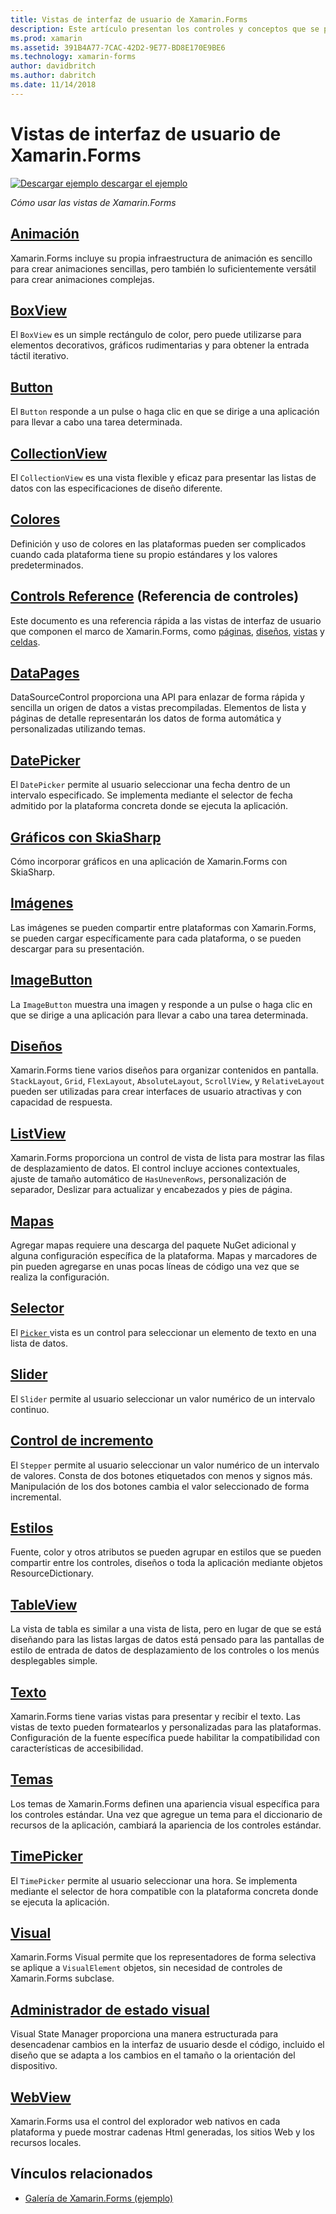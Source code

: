 ```yaml
---
title: Vistas de interfaz de usuario de Xamarin.Forms
description: Este artículo presentan los controles y conceptos que se pueden usar al crear una interfaz de usuario en una aplicación de Xamarin.Forms.
ms.prod: xamarin
ms.assetid: 391B4A77-7CAC-42D2-9E77-BD8E170E9BE6
ms.technology: xamarin-forms
author: davidbritch
ms.author: dabritch
ms.date: 11/14/2018
---
```


# <a name="xamarinforms-user-interface-views"></a>Vistas de interfaz de usuario de Xamarin.Forms

[![Descargar ejemplo](~/media/shared/download.png) descargar el ejemplo](https://developer.xamarin.com/samples/FormsGallery/)

_Cómo usar las vistas de Xamarin.Forms_

## <a name="animationanimationindexmd"></a>[Animación](animation/index.md)

Xamarin.Forms incluye su propia infraestructura de animación es sencillo para crear animaciones sencillas, pero también lo suficientemente versátil para crear animaciones complejas.

## <a name="boxviewboxviewmd"></a>[BoxView](boxview.md)

El `BoxView` es un simple rectángulo de color, pero puede utilizarse para elementos decorativos, gráficos rudimentarias y para obtener la entrada táctil iterativo.

## <a name="buttonbuttonmd"></a>[Button](button.md)

El `Button` responde a un pulse o haga clic en que se dirige a una aplicación para llevar a cabo una tarea determinada.

## <a name="collectionviewcollectionviewmd"></a>[CollectionView](collectionview.md)

El `CollectionView` es una vista flexible y eficaz para presentar las listas de datos con las especificaciones de diseño diferente.

## <a name="colorscolorsmd"></a>[Colores](colors.md)

Definición y uso de colores en las plataformas pueden ser complicados cuando cada plataforma tiene su propio estándares y los valores predeterminados.

## <a name="controls-referencecontrolsindexmd"></a>[Controls Reference](controls/index.md) (Referencia de controles)

Este documento es una referencia rápida a las vistas de interfaz de usuario que componen el marco de Xamarin.Forms, como [páginas](~/xamarin-forms/user-interface/controls/pages.md), [diseños](~/xamarin-forms/user-interface/controls/layouts.md), [vistas](~/xamarin-forms/user-interface/controls/views.md) y [celdas](~/xamarin-forms/user-interface/controls/cells.md).

## <a name="datapagesdatapagesindexmd"></a>[DataPages](datapages/index.md)

DataSourceControl proporciona una API para enlazar de forma rápida y sencilla un origen de datos a vistas precompiladas. Elementos de lista y páginas de detalle representarán los datos de forma automática y personalizadas utilizando temas.

## <a name="datepickerdatepickermd"></a>[DatePicker](datepicker.md)

El `DatePicker` permite al usuario seleccionar una fecha dentro de un intervalo especificado. Se implementa mediante el selector de fecha admitido por la plataforma concreta donde se ejecuta la aplicación.

## <a name="graphics-with-skiasharpgraphicsskiasharpindexmd"></a>[Gráficos con SkiaSharp](graphics/skiasharp/index.md)

Cómo incorporar gráficos en una aplicación de Xamarin.Forms con SkiaSharp.

## <a name="imagesimagesmd"></a>[Imágenes](images.md)

Las imágenes se pueden compartir entre plataformas con Xamarin.Forms, se pueden cargar específicamente para cada plataforma, o se pueden descargar para su presentación.

## <a name="imagebuttonimagebuttonmd"></a>[ImageButton](imagebutton.md)

La `ImageButton` muestra una imagen y responde a un pulse o haga clic en que se dirige a una aplicación para llevar a cabo una tarea determinada.

## <a name="layoutslayoutsindexmd"></a>[Diseños](layouts/index.md)

Xamarin.Forms tiene varios diseños para organizar contenidos en pantalla. `StackLayout`, `Grid`, `FlexLayout`, `AbsoluteLayout`, `ScrollView`, y `RelativeLayout` pueden ser utilizadas para crear interfaces de usuario atractivas y con capacidad de respuesta.

## <a name="listviewlistviewindexmd"></a>[ListView](listview/index.md)

Xamarin.Forms proporciona un control de vista de lista para mostrar las filas de desplazamiento de datos. El control incluye acciones contextuales, ajuste de tamaño automático de `HasUnevenRows`, personalización de separador, Deslizar para actualizar y encabezados y pies de página.

## <a name="mapsmapmd"></a>[Mapas](map.md)

Agregar mapas requiere una descarga del paquete NuGet adicional y alguna configuración específica de la plataforma. Mapas y marcadores de pin pueden agregarse en unas pocas líneas de código una vez que se realiza la configuración.

## <a name="pickerpickerindexmd"></a>[Selector](picker/index.md)

El [ `Picker` ](xref:Xamarin.Forms.Picker) vista es un control para seleccionar un elemento de texto en una lista de datos.

## <a name="sliderslidermd"></a>[Slider](slider.md)

El `Slider` permite al usuario seleccionar un valor numérico de un intervalo continuo.

## <a name="steppersteppermd"></a>[Control de incremento](stepper.md)

El `Stepper` permite al usuario seleccionar un valor numérico de un intervalo de valores. Consta de dos botones etiquetados con menos y signos más. Manipulación de los dos botones cambia el valor seleccionado de forma incremental.

## <a name="stylesstylesindexmd"></a>[Estilos](styles/index.md)

Fuente, color y otros atributos se pueden agrupar en estilos que se pueden compartir entre los controles, diseños o toda la aplicación mediante objetos ResourceDictionary.

## <a name="tableviewtableviewmd"></a>[TableView](tableview.md)

La vista de tabla es similar a una vista de lista, pero en lugar de que se está diseñando para las listas largas de datos está pensado para las pantallas de estilo de entrada de datos de desplazamiento de los controles o los menús desplegables simple.

## <a name="texttextindexmd"></a>[Texto](text/index.md)

Xamarin.Forms tiene varias vistas para presentar y recibir el texto. Las vistas de texto pueden formatearlos y personalizadas para las plataformas. Configuración de la fuente específica puede habilitar la compatibilidad con características de accesibilidad.

## <a name="themesthemesindexmd"></a>[Temas](themes/index.md)

Los temas de Xamarin.Forms definen una apariencia visual específica para los controles estándar. Una vez que agregue un tema para el diccionario de recursos de la aplicación, cambiará la apariencia de los controles estándar.

## <a name="timepickertimepickermd"></a>[TimePicker](timepicker.md)

El `TimePicker` permite al usuario seleccionar una hora. Se implementa mediante el selector de hora compatible con la plataforma concreta donde se ejecuta la aplicación.

## <a name="visualvisualindexmd"></a>[Visual](visual/index.md)

Xamarin.Forms Visual permite que los representadores de forma selectiva se aplique a `VisualElement` objetos, sin necesidad de controles de Xamarin.Forms subclase.

## <a name="visual-state-managervisual-state-managermd"></a>[Administrador de estado visual](visual-state-manager.md)

Visual State Manager proporciona una manera estructurada para desencadenar cambios en la interfaz de usuario desde el código, incluido el diseño que se adapta a los cambios en el tamaño o la orientación del dispositivo.

## <a name="webviewwebviewmd"></a>[WebView](webview.md)

Xamarin.Forms usa el control del explorador web nativos en cada plataforma y puede mostrar cadenas Html generadas, los sitios Web y los recursos locales.

## <a name="related-links"></a>Vínculos relacionados

- [Galería de Xamarin.Forms (ejemplo)](https://developer.xamarin.com/samples/FormsGallery/)

